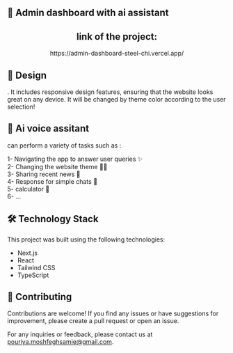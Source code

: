 ## 🚀 Admin dashboard with ai assistant


 <div align="center" > <h2  > link of the project: </h2> </div>
  <div align="center" >  https://admin-dashboard-steel-chi.vercel.app/ </div>


## 🎨 Design

. It  includes responsive design features, ensuring that the website looks great on any device. It will be changed by theme color according to the user selection!
 
 ## 🤖 Ai voice assitant
 can perform a variety of tasks such as :
 
1- Navigating the app to answer user queries ✨ <br>
2- Changing the website theme 🌛🌞  <br>
3- Sharing recent news 🏬  <br>
4- Response for simple chats 👥  <br>
5- calculator 🧮  <br>
6- ...

## 🛠️ Technology Stack

This project was built using the following technologies:

- Next.js
- React
- Tailwind CSS
- TypeScript



## 🤝 Contributing

Contributions are welcome! If you find any issues or have suggestions for improvement, please create a pull request or open an issue.



For any inquiries or feedback, please contact us at [pouriya.moshfeghsamie@gmail.com](mailto:pouriya.moshfeghsamie@gmail.com).


